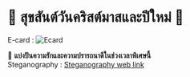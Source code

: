 # 🎄 สุขสันต์วันคริสต์มาสและปีใหม่ 🎉  
E-card :
![Ecard](https://example.com/christmas-tree.jpg)  

🌟 **แบ่งปันความรักและความปรารถนาดีในช่วงเวลาพิเศษนี้**  
Steganography : [Steganography web link](https://stylesuxx.github.io/steganography/)  
